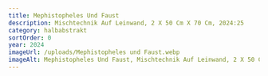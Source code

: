 ```yaml
---
title: Mephistopheles Und Faust
description: Mischtechnik Auf Leinwand, 2 X 50 Cm X 70 Cm, 2024:25
category: halbabstrakt
sortOrder: 0
year: 2024
imageUrl: /uploads/Mephistopheles und Faust.webp
imageAlt: Mephistopheles Und Faust, Mischtechnik Auf Leinwand, 2 X 50 Cm X 70 Cm, 2024:25
---
```

